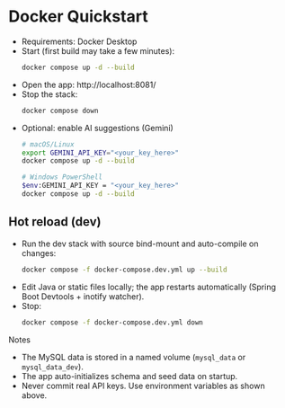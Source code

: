 # Docker Quickstart

- Requirements: Docker Desktop
- Start (first build may take a few minutes):
  ```bash
  docker compose up -d --build
  ```
- Open the app: http://localhost:8081/
- Stop the stack:
  ```bash
  docker compose down
  ```
- Optional: enable AI suggestions (Gemini)
  ```bash
  # macOS/Linux
  export GEMINI_API_KEY="<your_key_here>"
  docker compose up -d --build
  
  # Windows PowerShell
  $env:GEMINI_API_KEY = "<your_key_here>"
  docker compose up -d --build
  ```

## Hot reload (dev)
- Run the dev stack with source bind-mount and auto-compile on changes:
  ```bash
  docker compose -f docker-compose.dev.yml up --build
  ```
- Edit Java or static files locally; the app restarts automatically (Spring Boot Devtools + inotify watcher).
- Stop:
  ```bash
  docker compose -f docker-compose.dev.yml down
  ```

Notes
- The MySQL data is stored in a named volume (`mysql_data` or `mysql_data_dev`).
- The app auto-initializes schema and seed data on startup.
- Never commit real API keys. Use environment variables as shown above.
